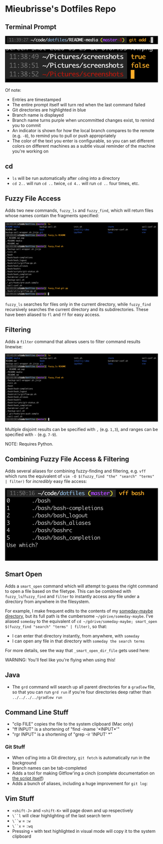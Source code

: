 Mieubrisse's Dotfiles Repo
==========================
Terminal Prompt
---------------
![](./README-media/terminal-prompt1.png)

![](./README-media/terminal-prompt2.png)

Of note:
* Entries are timestamped
* The entire prompt itself will turn red when the last command failed
* Git directories are highlighted in blue
* Branch name is displayed
* Branch name turns purple when uncommitted changes exist, to remind you to commit
* An indicator is shown for how the local branch compares to the remote (e.g. `-8`), to remind you to pull or push appropriately
* The color of the text you enter is configurable, so you can set different colors on different machines as a subtle visual reminder of the machine you're working on

cd
---
* `ls` will be run automatically after `cd`ing into a directory
* `cd 2..` will run `cd ..` twice, `cd 4..` will run `cd ..` four times, etc.


Fuzzy File Access
-----------------
Adds two new commands, `fuzzy_ls` and `fuzzy_find`, which will return files whose names contain the fragments specified:

![](./README-media/fuzzy-finding.png)

`fuzzy_ls` searches for files only in the current directory, while `fuzzy_find` recursively searches the current directory and its subdirectories. These have been aliased to `fl` and `ff` for easy access.

Filtering
---------
Adds a `filter` command that allows users to filter command results linewise:

![](./README-media/filtering.png)

Multiple disjoint results can be specified with `,` (e.g. `1,3`), and ranges can be specified with `-` (e.g. `7-9`).

NOTE: Requires Python.

Combining Fuzzy File Access & Filtering
---------------------------------------
Adds several aliases for combining fuzzy-finding and filtering, e.g. `vff` which runs the equivalent of `vim -O $(fuzzy_find "the" "search" "terms" | filter)` for _incredibly_ easy file access:

![](./README-media/vim-fuzzy-find.png)

Smart Open 
-----------

Adds a `smart_open` command which will attempt to guess the right command to open a file based on the filetype. This can be combined with `fuzzy_ls`/`fuzzy_find` and `filter` to instantly access any file under a directory from anywhere in the filesystem. 

For example, I make frequent edits to the contents of my [someday-maybe directory](https://en.wikipedia.org/wiki/Getting_Things_Done), but its full path is the cumbersome `~/gdrive/someday-maybe`. I've aliased `someday` to the equivalent of `cd ~/gdrive/someday-maybe; smart_open $(fuzzy_find "search" "terms" | filter)`, so that:

* I can enter that directory instantly, from anywhere, with `someday`
* I can open any file in that directory with `someday the search terms`

For more details, see the way that `_smart_open_dir_file` gets used here:

[](https://github.com/mieubrisse/dotfiles/blob/d436564a75aa1a25e27cba8327d3b4d1cebd1778/bash/bash_aliases#L429-L463)

WARNING: You'll feel like you're flying when using this!

Java
----

* The `grd` command will search up all parent directories for a `gradlew` file, so that you can run `grd run` if you're four directories deep rather than `../../../../gradlew run`

Command Line Stuff
------------------
* "clip FILE" copies the file to the system clipboard (Mac only)
* "ff INPUT" is a shortening of "find -iname '\*INPUT\*'"
* "rgr INPUT" is a shortening of "grep -ir 'INPUT' \*"

### Git Stuff
* When cd'ing into a Git directory, `git fetch` is automatically run in the background
* Branch names can be tab-completed
* Adds a tool for making Gitflow'ing a cinch (complete documentation on [the script itself](https://github.com/mieubrisse/dotfiles/blob/master/bash/utils/gitflow-pp.sh))
* Adds a bunch of aliases, including a huge improvement for `git log`:

[](https://github.com/mieubrisse/dotfiles/blob/d436564a75aa1a25e27cba8327d3b4d1cebd1778/bash/bash_aliases#L313-L354)


Vim Stuff
---------
* `<shift-J>` and `<shift-K>` will page down and up respectively
* `\``l` will clear highlighting of the last search term
* `\``w` = `:w`
* `\``x` = `:wq`
* Pressing `+` with text highlighted in visual mode will copy it to the system clipboard
